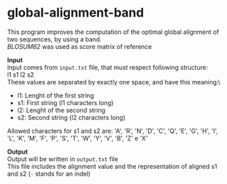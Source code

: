 # global-alignment-band

This program improves the computation of the optimal global alignment of two sequences, by using a band.\
_BLOSUM62_ was used as score matrix of reference

**Input**\
Input comes from `input.txt` file, that must respect following structure:\
l1 s1 l2 s2\
These values are separated by exactly one space, and have this meaning:\
- l1: Lenght of the first string
- s1: First string (l1 characters long)
- l2: Lenght of the second string
- s2: Second string (l2 characters long)

Allowed characters for s1 and s2 are: 'A', 'R', 'N', 'D', 'C', 'Q', 'E', 'G', 'H', 'I', 'L', 'K', 'M', 'F', 'P', 'S', 'T', 'W', 'Y', 'V', 'B', 'Z' e 'X'

**Output**\
Output will be written in `output.txt` file\
This file includes the alignment value and the representation of aligned s1 and s2 (`-` stands for an indel)
